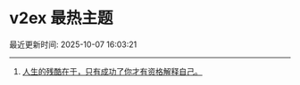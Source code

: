 # v2ex 最热主题

最近更新时间: 2025-10-07 16:03:21

--- 
1. [人生的残酷在于，只有成功了你才有资格解释自己。](https://www.v2ex.com/t/1163572) 
